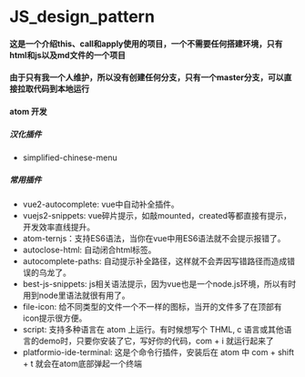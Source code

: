 # JS_design_pattern
#### 这是一个介绍this、call和apply使用的项目，一个不需要任何搭建环境，只有html和js以及md文件的一个项目
#### 由于只有我一个人维护，所以没有创建任何分支，只有一个master分支，可以直接拉取代码到本地运行

#### atom 开发
##### 汉化插件
- simplified-chinese-menu
##### 常用插件
- vue2-autocomplete: vue中自动补全插件。
- vuejs2-snippets: vue碎片提示，如敲mounted，created等都直接有提示，开发效率直线提升。
- atom-ternjs：支持ES6语法，当你在vue中用ES6语法就不会提示报错了。
- autoclose-html: 自动闭合html标签。
- autocomplete-paths: 自动提示补全路径，这样就不会弄因写错路径而造成错误的乌龙了。
- best-js-snippets: js相关语法提示，因为vue也是一个node.js环境，所以有时用到node里语法就很有用了。
- file-icon: 给不同类型的文件一个不一样的图标，当开的文件多了在顶部有icon提示很方便。
- script: 支持多种语言在 atom 上运行。有时候想写个 THML, c 语言或其他语言的demo时，只要你安装了它，写好你的代码，com + i 就运行起来了
- platformio-ide-terminal: 这是个命令行插件，安装后在 atom 中 com + shift + t 就会在atom底部弹起一个终端
